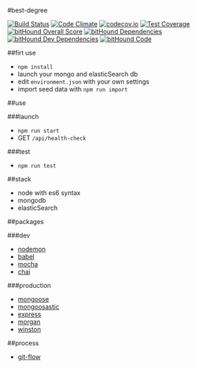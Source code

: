 #best-degree

[![Build Status](https://travis-ci.org/Jermorin/best-degree.svg?branch=master)](https://travis-ci.org/Jermorin/best-degree)
[![Code Climate](https://codeclimate.com/github/Jermorin/best-degree/badges/gpa.svg)](https://codeclimate.com/github/Jermorin/best-degree)
[![codecov.io](https://codecov.io/github/Jermorin/best-degree/coverage.svg?branch=develop)](https://codecov.io/github/Jermorin/best-degree?branch=develop)
[![Test Coverage](https://codeclimate.com/github/Jermorin/best-degree/badges/coverage.svg)](https://codeclimate.com/github/Jermorin/best-degree/coverage)
[![bitHound Overall Score](https://www.bithound.io/github/Jermorin/best-degree/badges/score.svg)](https://www.bithound.io/github/Jermorin/best-degree)
[![bitHound Dependencies](https://www.bithound.io/github/Jermorin/best-degree/badges/dependencies.svg)](https://www.bithound.io/github/Jermorin/best-degree/develop/dependencies/npm)
[![bitHound Dev Dependencies](https://www.bithound.io/github/Jermorin/best-degree/badges/devDependencies.svg)](https://www.bithound.io/github/Jermorin/best-degree/develop/dependencies/npm)
[![bitHound Code](https://www.bithound.io/github/Jermorin/best-degree/badges/code.svg)](https://www.bithound.io/github/Jermorin/best-degree)

##firt use

- `npm install`
- launch your mongo and elasticSearch db
- edit `environment.json` with your own settings
- import seed data with `npm run import`

##use

###launch
- `npm run start`
- GET `/api/health-check`

###test

- `npm run test`

##stack

- node with es6 syntax
- mongodb
- elasticSearch

##packages

###dev

- [nodemon](http://nodemon.io/)
- [babel](https://www.npmjs.com/package/babel)
- [mocha](http://mochajs.org/)
- [chai](http://chaijs.com/)

###production

- [mongoose](http://mongoosejs.com/)
- [mongoosastic](https://www.npmjs.com/package/mongoosastic)
- [express](https://www.npmjs.com/package/express)
- [morgan](https://www.npmjs.com/package/morgan)
- [winston](https://www.npmjs.com/package/winston)

##process

- [git-flow](https://github.com/nvie/gitflow)
